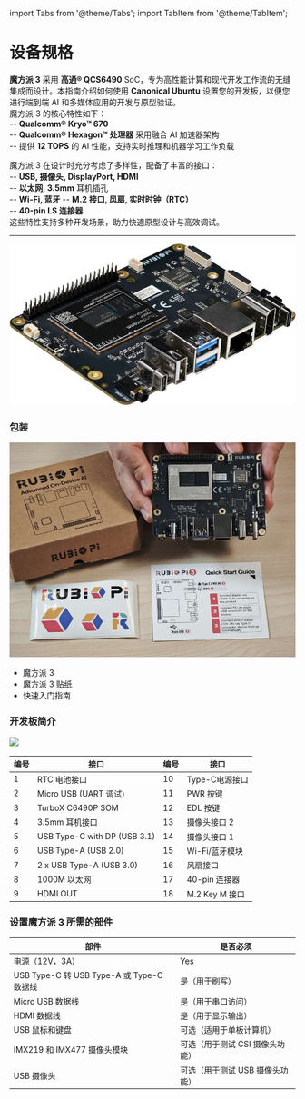 import Tabs from '@theme/Tabs';
import TabItem from '@theme/TabItem';

# 设备规格

**魔方派 3** 采用 **高通® QCS6490** SoC，专为高性能计算和现代开发工作流的无缝集成而设计。本指南介绍如何使用 **Canonical Ubuntu** 设置您的开发板，以便您进行端到端 AI 和多媒体应用的开发与原型验证。  
魔方派 3 的核心特性如下：  
\-- **Qualcomm® Kryo™ 670**  
-- **Qualcomm® Hexagon™ 处理器** 采用融合 AI 加速器架构  
-- 提供 **12 TOPS** 的 AI 性能，支持实时推理和机器学习工作负载

魔方派 3 在设计时充分考虑了多样性，配备了丰富的接口：  
\-- **USB, 摄像头, DisplayPort, HDMI**  
-- **以太网, 3.5mm** 耳机插孔  
-- **Wi-Fi, 蓝牙**
-- **M.2 接口, 风扇, 实时时钟（RTC）**  
-- **40-pin LS 连接器**  
这些特性支持多种开发场景，助力快速原型设计与高效调试。

-----------


![魔方派 3 开发板俯视图](./images/image.jpg)

### 包装

![](./images/image-1.jpg)

* 魔方派 3 
* 魔方派 3 贴纸
* 快速入门指南

### 开发板简介

![](./images/data-3.svg)

| 编号 | 接口                     | 编号 | 接口                  |
|------|--------------------------|------|-----------------------|
| 1    | RTC 电池接口             | 10   | Type-C电源接口        |
| 2    | Micro USB (UART 调试)    | 11   | PWR 按键             |
| 3    | TurboX C6490P SOM        | 12   | EDL 按键             |
| 4    | 3.5mm 耳机接口           | 13   | 摄像头接口 2         |
| 5    | USB Type-C with DP (USB 3.1) | 14 | 摄像头接口 1         |
| 6    | USB Type-A (USB 2.0)     | 15   | Wi-Fi/蓝牙模块       |
| 7    | 2 x USB Type-A (USB 3.0) | 16   | 风扇接口             |
| 8    | 1000M 以太网            | 17   | 40-pin 连接器        |
| 9    | HDMI OUT                 | 18   | M.2 Key M 接口       |

### 设置魔方派 3 所需的部件

| 部件| 是否必须
|----------|----------
| 电源（12V，3A）| Yes
| USB Type-C 转 USB Type-A 或 Type-C 数据线| 是（用于刷写）
| Micro USB 数据线| 是（用于串口访问）
| HDMI 数据线| 是（用于显示输出）
| USB 鼠标和键盘| 可选（适用于单板计算机）
| IMX219 和 IMX477 摄像头模块| 可选（用于测试 CSI 摄像头功能）
| USB 摄像头| 可选（用于测试 USB 摄像头功能）

